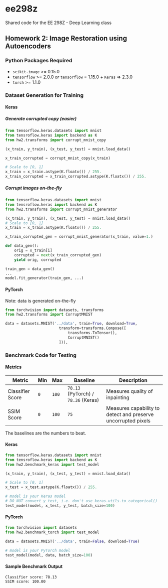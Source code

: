 # ee298z
Shared code for the EE 298Z - Deep Learning class

## Homework 2: Image Restoration using Autoencoders

### Python Packages Required
- ```scikit-image``` >= 0.15.0
- ```tensorflow``` >= 2.0.0 *or* ```tensorflow``` = 1.15.0 + ```Keras``` => 2.3.0
- ```torch``` >= 1.1.0

### Dataset Generation for Training

#### Keras

##### Generate corrupted copy (easier)
```python
from tensorflow.keras.datasets import mnist
from tensroflow.keras import backend as K
from hw2.transforms import corrupt_mnist_copy

(x_train, y_train), (x_test, y_test) = mnist.load_data()

x_train_corrupted = corrupt_mnist_copy(x_train)

# Scale to [0, 1]
x_train = x_train.astype(K.floatx()) / 255.
x_train_corrupted = x_train_corrupted.astype(K.floatx()) / 255.
```

##### Corrupt images on-the-fly
```python
from tensorflow.keras.datasets import mnist
from tensroflow.keras import backend as K
from hw2.transforms import corrupt_mnist_generator

(x_train, y_train), (x_test, y_test) = mnist.load_data()
# Scale to [0, 1]
x_train = x_train.astype(K.floatx()) / 255.

x_train_corrupted_gen = corrupt_mnist_generator(x_train, value=1.)

def data_gen():
    orig = x_train[i]
    corrupted = next(x_train_corrupted_gen)
    yield orig, corrupted

train_gen = data_gen()
...
model.fit_generator(train_gen, ...)
```

#### PyTorch
Note: data is generated on-the-fly
```python
from torchvision import datasets, transforms
from hw2.transforms import CorruptMNIST

data = datasets.MNIST('../data', train=True, download=True,
                        transform=transforms.Compose([
                            transforms.ToTensor(),
                            CorruptMNIST()
                        ])),
```

### Benchmark Code for Testing

#### Metrics
| Metric | Min | Max | Baseline | Description |
| ------ | --- | --- | -------- | ----------- |
| Classifier Score | `0` | `100` | `78.13` (PyTorch) / `78.36` (Keras) | Measures quality of inpainting |
| SSIM Score | `0` | `100` | `75` | Measures capability to detect and preserve uncorrupted pixels |

The baselines are the numbers to beat.

#### Keras
```python
from tensorflow.keras.datasets import mnist
from tensroflow.keras import backend as K
from hw2.benchmark_keras import test_model

(x_train, y_train), (x_test, y_test) = mnist.load_data()

# Scale to [0, 1]
x_test = x_test.astype(K.floatx()) / 255.

# model is your Keras model
# DO NOT convert y_test, i.e. don't use keras.utils.to_categorical()
test_model(model, x_test, y_test, batch_size=100)
```

#### PyTorch
```python
from torchvision import datasets
from hw2.benchmark_torch import test_model

data = datasets.MNIST('../data', train=False, download=True)

# model is your PyTorch model
test_model(model, data, batch_size=100)
```

#### Sample Benchmark Output
```
Classifier score: 78.13
SSIM score: 100.00
```
